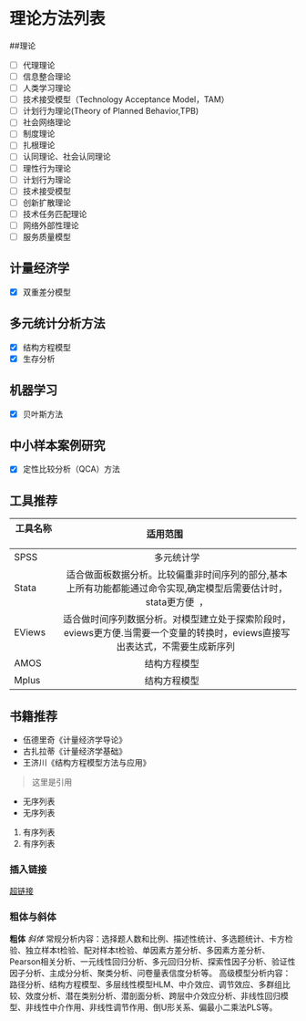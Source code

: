 # 理论方法列表
##理论
- [ ] 代理理论
- [ ] 信息整合理论
- [ ] 人类学习理论
- [ ] 技术接受模型（Technology Acceptance Model，TAM）
- [ ] 计划行为理论(Theory of Planned Behavior,TPB)
- [ ] 社会网络理论
- [ ] 制度理论
- [ ] 扎根理论
- [ ] 认同理论、社会认同理论
- [ ] 理性行为理论
- [ ] 计划行为理论
- [ ] 技术接受模型
- [ ] 创新扩散理论
- [ ] 技术任务匹配理论
- [ ] 网络外部性理论
- [ ] 服务质量模型

## 计量经济学
- [x] 双重差分模型

## 多元统计分析方法
- [x] 结构方程模型
- [x] 生存分析

## 机器学习
- [x] 贝叶斯方法

## 中小样本案例研究
- [x] 定性比较分析（QCA）方法

## 工具推荐
| 工具名称        | 适用范围           | 
| ------------- |:-------------:| 
| SPSS   | 多元统计学 | $1600 |
| Stata  | 适合做面板数据分析。比较偏重非时间序列的部分,基本上所有功能都能通过命令实现,确定模型后需要估计时，stata更方便  ， |  
| EViews | 适合做时间序列数据分析。对模型建立处于探索阶段时，eviews更方便.当需要一个变量的转换时，eviews直接写出表达式，不需要生成新序列   |  
| AMOS | 结构方程模型      |   
| Mplus | 结构方程模型      |   

## 书籍推荐
* 伍德里奇《计量经济学导论》
* 古扎拉蒂《计量经济学基础》
* 王济川《结构方程模型方法与应用》

 > 这里是引用
* 无序列表
* 无序列表
1. 有序列表
2. 有序列表
### 插入链接
[超链接](http://fanyi.baidu.com/)
### 粗体与斜体
**粗体**
*斜体*
常规分析内容：选择题人数和比例、描述性统计、多选题统计、卡方检验、独立样本t检验、配对样本t检验、单因素方差分析、多因素方差分析、Pearson相关分析、一元线性回归分析、多元回归分析、探索性因子分析、验证性因子分析、主成分分析、聚类分析、问卷量表信度分析等。
高级模型分析内容：路径分析、结构方程模型、多层线性模型HLM、中介效应、调节效应、多群组比较、效度分析、潜在类别分析、潜剖面分析、跨层中介效应分析、非线性回归模型、非线性中介作用、非线性调节作用、倒U形关系、偏最小二乘法PLS等。
